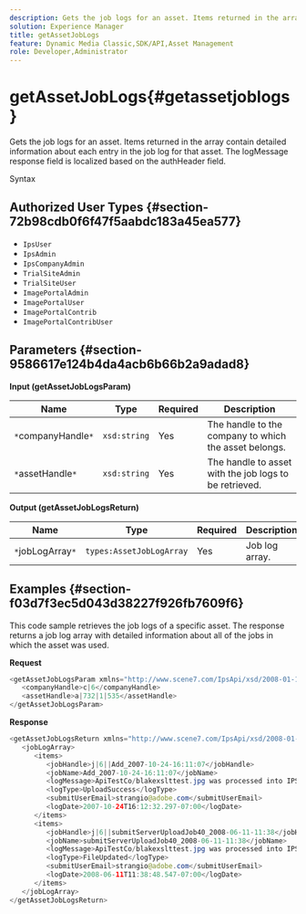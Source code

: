 ```yaml
---
description: Gets the job logs for an asset. Items returned in the array contain detailed information about each entry in the job log for that asset. The logMessage response field is localized based on the authHeader field.
solution: Experience Manager
title: getAssetJobLogs
feature: Dynamic Media Classic,SDK/API,Asset Management
role: Developer,Administrator
---
```


# getAssetJobLogs{#getassetjoblogs}

Gets the job logs for an asset. Items returned in the array contain detailed information about each entry in the job log for that asset. The logMessage response field is localized based on the authHeader field.

 Syntax 

## Authorized User Types {#section-72b98cdb0f6f47f5aabdc183a45ea577}

* `IpsUser` 
* `IpsAdmin` 
* `IpsCompanyAdmin` 
* `TrialSiteAdmin` 
* `TrialSiteUser` 
* `ImagePortalAdmin` 
* `ImagePortalUser` 
* `ImagePortalContrib` 
* `ImagePortalContribUser`

## Parameters {#section-9586617e124b4da4acb6b66b2a9adad8}

**Input (getAssetJobLogsParam)** 

|  Name  | Type  | Required  | Description  |
|---|---|---|---|
|  `*`companyHandle`*`  | `xsd:string`  | Yes  | The handle to the company to which the asset belongs.  |
|  `*`assetHandle`*`  | `xsd:string`  | Yes  | The handle to asset with the job logs to be retrieved.  |

**Output (getAssetJobLogsReturn)** 

|  Name  | Type  | Required  | Description  |
|---|---|---|---|
|  `*`jobLogArray`*`  | `types:AssetJobLogArray`  | Yes  | Job log array.  |

## Examples {#section-f03d7f3ec5d043d38227f926fb7609f6}

This code sample retrieves the job logs of a specific asset. The response returns a job log array with detailed information about all of the jobs in which the asset was used.

**Request** 

```java
<getAssetJobLogsParam xmlns="http://www.scene7.com/IpsApi/xsd/2008-01-15">
   <companyHandle>c|6</companyHandle>
   <assetHandle>a|732|1|535</assetHandle>
</getAssetJobLogsParam>
```

**Response** 

```java
<getAssetJobLogsReturn xmlns="http://www.scene7.com/IpsApi/xsd/2008-01-15">
   <jobLogArray>
      <items>
         <jobHandle>j|6||Add_2007-10-24-16:11:07</jobHandle>
         <jobName>Add_2007-10-24-16:11:07</jobName>
         <logMessage>ApiTestCo/blakexslttest.jpg was processed into IPS</logMessage>
         <logType>UploadSuccess</logType>
         <submitUserEmail>strangio@adobe.com</submitUserEmail>
         <logDate>2007-10-24T16:12:32.297-07:00</logDate>
      </items>
      <items>
         <jobHandle>j|6||submitServerUploadJob40_2008-06-11-11:38</jobHandle>
         <jobName>submitServerUploadJob40_2008-06-11-11:38</jobName>
         <logMessage>ApiTestCo/blakexslttest.jpg was processed into IPS.</logMessage>
         <logType>FileUpdated</logType>
         <submitUserEmail>strangio@adobe.com</submitUserEmail>
         <logDate>2008-06-11T11:38:48.547-07:00</logDate>
      </items>
   </jobLogArray>
</getAssetJobLogsReturn>
```

